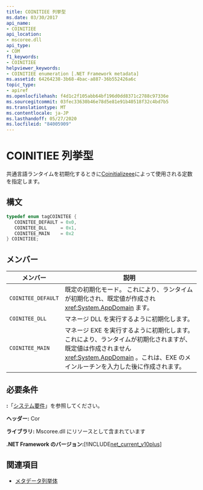 ```yaml
---
title: COINITIEE 列挙型
ms.date: 03/30/2017
api_name:
- COINITIEE
api_location:
- mscoree.dll
api_type:
- COM
f1_keywords:
- COINITIEE
helpviewer_keywords:
- COINITIEE enumeration [.NET Framework metadata]
ms.assetid: 64264238-3b68-4bac-a887-36b552426a6c
topic_type:
- apiref
ms.openlocfilehash: f4d1c2f105abb64bf196d0dd8371c2788c97336e
ms.sourcegitcommit: 03fec33630b46e78d5e81e91b40518f32c4bd7b5
ms.translationtype: MT
ms.contentlocale: ja-JP
ms.lasthandoff: 05/27/2020
ms.locfileid: "84005909"
---
```

# <a name="coinitiee-enumeration"></a>COINITIEE 列挙型
共通言語ランタイムを初期化するときに[Coinitializeee](../hosting/coinitializeee-function.md)によって使用される定数を指定します。  
  
## <a name="syntax"></a>構文  
  
```cpp  
typedef enum tagCOINITEE {  
   COINITEE_DEFAULT = 0x0,  
   COINITEE_DLL     = 0x1,  
   COINITEE_MAIN    = 0x2  
} COINITIEE;  
```  
  
## <a name="members"></a>メンバー  
  
|メンバー|説明|  
|------------|-----------------|  
|`COINITEE_DEFAULT`|既定の初期化モード。 これにより、ランタイムが初期化され、既定値が作成され <xref:System.AppDomain> ます。|  
|`COINITEE_DLL`|マネージ DLL を実行するように初期化します。|  
|`COINITEE_MAIN`|マネージ EXE を実行するように初期化します。 これにより、ランタイムが初期化されますが、既定値は作成されません <xref:System.AppDomain> 。これは、EXE のメインルーチンを入力した後に作成されます。|  
  
## <a name="requirements"></a>必要条件  
 **:**「[システム要件](../../get-started/system-requirements.md)」を参照してください。  
  
 **ヘッダー:** Cor  
  
 **ライブラリ:** Mscoree.dll にリソースとして含まれています  
  
 **.NET Framework のバージョン:**[!INCLUDE[net_current_v10plus](../../../../includes/net-current-v10plus-md.md)]  
  
## <a name="see-also"></a>関連項目

- [メタデータ列挙体](metadata-enumerations.md)
